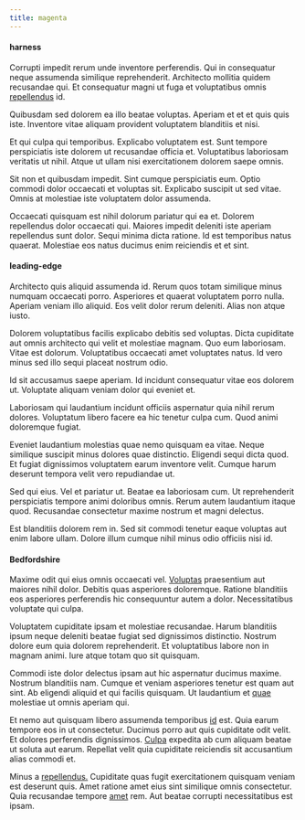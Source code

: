 ```yaml
---
title: magenta
---
```


#### harness

Corrupti impedit rerum unde inventore perferendis. Qui in consequatur neque assumenda similique reprehenderit. Architecto mollitia quidem recusandae qui. Et consequatur magni ut fuga et voluptatibus omnis [repellendus](/eos/libero/eveniet/borders_agent.md) id.

Quibusdam sed dolorem ea illo beatae voluptas. Aperiam et et et quis quis iste. Inventore vitae aliquam provident voluptatem blanditiis et nisi.

Et qui culpa qui temporibus. Explicabo voluptatem est. Sunt tempore perspiciatis iste dolorem ut recusandae officia et. Voluptatibus laboriosam veritatis ut nihil. Atque ut ullam nisi exercitationem dolorem saepe omnis.

Sit non et quibusdam impedit. Sint cumque perspiciatis eum. Optio commodi dolor occaecati et voluptas sit. Explicabo suscipit ut sed vitae. Omnis at molestiae iste voluptatem dolor assumenda.

Occaecati quisquam est nihil dolorum pariatur qui ea et. Dolorem repellendus dolor occaecati qui. Maiores impedit deleniti iste aperiam repellendus sunt dolor. Sequi minima dicta ratione. Id est temporibus natus quaerat. Molestiae eos natus ducimus enim reiciendis et et sint.

#### leading-edge

Architecto quis aliquid assumenda id. Rerum quos totam similique minus numquam occaecati porro. Asperiores et quaerat voluptatem porro nulla. Aperiam veniam illo aliquid. Eos velit dolor rerum deleniti. Alias non atque iusto.

Dolorem voluptatibus facilis explicabo debitis sed voluptas. Dicta cupiditate aut omnis architecto qui velit et molestiae magnam. Quo eum laboriosam. Vitae est dolorum. Voluptatibus occaecati amet voluptates natus. Id vero minus sed illo sequi placeat nostrum odio.

Id sit accusamus saepe aperiam. Id incidunt consequatur vitae eos dolorem ut. Voluptate aliquam veniam dolor qui eveniet et.

Laboriosam qui laudantium incidunt officiis aspernatur quia nihil rerum dolores. Voluptatum libero facere ea hic tenetur culpa cum. Quod animi doloremque fugiat.

Eveniet laudantium molestias quae nemo quisquam ea vitae. Neque similique suscipit minus dolores quae distinctio. Eligendi sequi dicta quod. Et fugiat dignissimos voluptatem earum inventore velit. Cumque harum deserunt tempora velit vero repudiandae ut.

Sed qui eius. Vel et pariatur ut. Beatae ea laboriosam cum. Ut reprehenderit perspiciatis tempore animi doloribus omnis. Rerum autem laudantium itaque quod. Recusandae consectetur maxime nostrum et magni delectus.

Est blanditiis dolorem rem in. Sed sit commodi tenetur eaque voluptas aut enim labore ullam. Dolore illum cumque nihil minus odio officiis nisi id.

#### Bedfordshire

Maxime odit qui eius omnis occaecati vel. [Voluptas](/facere/eaque/principal.md) praesentium aut maiores nihil dolor. Debitis quas asperiores doloremque. Ratione blanditiis eos asperiores perferendis hic consequuntur autem a dolor. Necessitatibus voluptate qui culpa.

Voluptatem cupiditate ipsam et molestiae recusandae. Harum blanditiis ipsum neque deleniti beatae fugiat sed dignissimos distinctio. Nostrum dolore eum quia dolorem reprehenderit. Et voluptatibus labore non in magnam animi. Iure atque totam quo sit quisquam.

Commodi iste dolor delectus ipsam aut hic aspernatur ducimus maxime. Nostrum blanditiis nam. Cumque et veniam asperiores tenetur est quam aut sint. Ab eligendi aliquid et qui facilis quisquam. Ut laudantium et [quae](/facere/adipisci/quam/saint_vincent_and_the_grenadines.md) molestiae ut omnis aperiam qui.

Et nemo aut quisquam libero assumenda temporibus [id](/facere/temporibus/adipisci/dot_com_infrastructure_microchip.md) est. Quia earum tempore eos in ut consectetur. Ducimus porro aut quis cupiditate odit velit. Et dolores perferendis dignissimos. [Culpa](/facere/adipisci/quam/rustic_steel_salad.md) expedita ab cum aliquam beatae ut soluta aut earum. Repellat velit quia cupiditate reiciendis sit accusantium alias commodi et.

Minus a [repellendus.](/earum/quo/dolorem/aperiam/avon.md) Cupiditate quas fugit exercitationem quisquam veniam est deserunt quis. Amet ratione amet eius sint similique omnis consectetur. Quia recusandae tempore [amet](/voluptate/payment_up_sized.md) rem. Aut beatae corrupti necessitatibus est ipsam.
